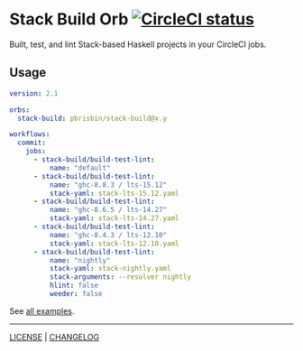 # Stack Build Orb [![CircleCI status](https://circleci.com/gh/pbrisbin/stack-build-orb.svg "CircleCI status")](https://circleci.com/gh/pbrisbin/stack-build-orb)

Built, test, and lint Stack-based Haskell projects in your CircleCI jobs.

## Usage

```yaml
version: 2.1

orbs:
  stack-build: pbrisbin/stack-build@x.y

workflows:
  commit:
    jobs:
      - stack-build/build-test-lint:
          name: "default"
      - stack-build/build-test-lint:
          name: "ghc-8.8.3 / lts-15.12"
          stack-yaml: stack-lts-15.12.yaml
      - stack-build/build-test-lint:
          name: "ghc-8.6.5 / lts-14.27"
          stack-yaml: stack-lts-14.27.yaml
      - stack-build/build-test-lint:
          name: "ghc-8.4.3 / lts-12.10"
          stack-yaml: stack-lts-12.10.yaml
      - stack-build/build-test-lint:
          name: "nightly"
          stack-yaml: stack-nightly.yaml
          stack-arguments: --resolver nightly
          hlint: false
          weeder: false
```

See [all examples](./src/examples/).

---

[LICENSE](./LICENSE) | [CHANGELOG](./CHANGELOG.md)
